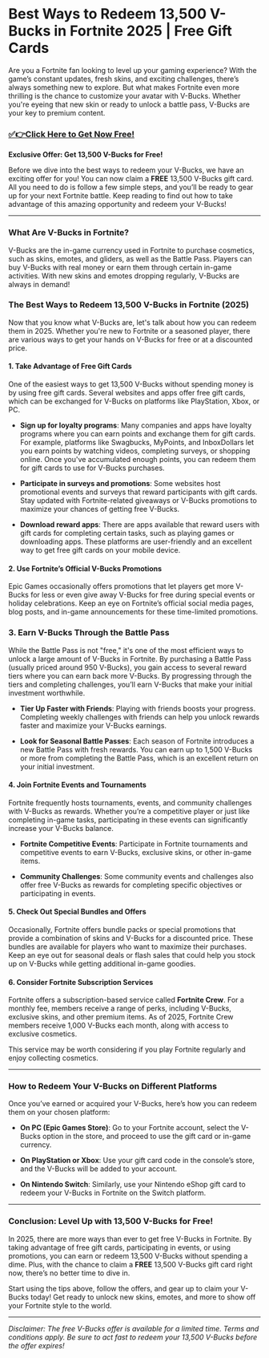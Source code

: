 # Best Ways to Redeem 13,500 V-Bucks in Fortnite 2025 | Free Gift Cards

Are you a Fortnite fan looking to level up your gaming experience? With the game’s constant updates, fresh skins, and exciting challenges, there’s always something new to explore. But what makes Fortnite even more thrilling is the chance to customize your avatar with V-Bucks. Whether you're eyeing that new skin or ready to unlock a battle pass, V-Bucks are your key to premium content.

### [✅👉Click Here to Get Now Free!](https://justfree.xyz/get/it/now/)

**Exclusive Offer: Get 13,500 V-Bucks for Free!**

Before we dive into the best ways to redeem your V-Bucks, we have an exciting offer for you! You can now claim a **FREE** 13,500 V-Bucks gift card. All you need to do is follow a few simple steps, and you’ll be ready to gear up for your next Fortnite battle. Keep reading to find out how to take advantage of this amazing opportunity and redeem your V-Bucks!

---

### What Are V-Bucks in Fortnite?

V-Bucks are the in-game currency used in Fortnite to purchase cosmetics, such as skins, emotes, and gliders, as well as the Battle Pass. Players can buy V-Bucks with real money or earn them through certain in-game activities. With new skins and emotes dropping regularly, V-Bucks are always in demand!

### The Best Ways to Redeem 13,500 V-Bucks in Fortnite (2025)

Now that you know what V-Bucks are, let's talk about how you can redeem them in 2025. Whether you're new to Fortnite or a seasoned player, there are various ways to get your hands on V-Bucks for free or at a discounted price.

#### 1. **Take Advantage of Free Gift Cards**

One of the easiest ways to get 13,500 V-Bucks without spending money is by using free gift cards. Several websites and apps offer free gift cards, which can be exchanged for V-Bucks on platforms like PlayStation, Xbox, or PC.

- **Sign up for loyalty programs**: Many companies and apps have loyalty programs where you can earn points and exchange them for gift cards. For example, platforms like Swagbucks, MyPoints, and InboxDollars let you earn points by watching videos, completing surveys, or shopping online. Once you've accumulated enough points, you can redeem them for gift cards to use for V-Bucks purchases.
  
- **Participate in surveys and promotions**: Some websites host promotional events and surveys that reward participants with gift cards. Stay updated with Fortnite-related giveaways or V-Bucks promotions to maximize your chances of getting free V-Bucks.

- **Download reward apps**: There are apps available that reward users with gift cards for completing certain tasks, such as playing games or downloading apps. These platforms are user-friendly and an excellent way to get free gift cards on your mobile device.

#### 2. **Use Fortnite’s Official V-Bucks Promotions**

Epic Games occasionally offers promotions that let players get more V-Bucks for less or even give away V-Bucks for free during special events or holiday celebrations. Keep an eye on Fortnite’s official social media pages, blog posts, and in-game announcements for these time-limited promotions.

### 3. **Earn V-Bucks Through the Battle Pass**

While the Battle Pass is not "free," it's one of the most efficient ways to unlock a large amount of V-Bucks in Fortnite. By purchasing a Battle Pass (usually priced around 950 V-Bucks), you gain access to several reward tiers where you can earn back more V-Bucks. By progressing through the tiers and completing challenges, you’ll earn V-Bucks that make your initial investment worthwhile.

- **Tier Up Faster with Friends**: Playing with friends boosts your progress. Completing weekly challenges with friends can help you unlock rewards faster and maximize your V-Bucks earnings.

- **Look for Seasonal Battle Passes**: Each season of Fortnite introduces a new Battle Pass with fresh rewards. You can earn up to 1,500 V-Bucks or more from completing the Battle Pass, which is an excellent return on your initial investment.

#### 4. **Join Fortnite Events and Tournaments**

Fortnite frequently hosts tournaments, events, and community challenges with V-Bucks as rewards. Whether you’re a competitive player or just like completing in-game tasks, participating in these events can significantly increase your V-Bucks balance.

- **Fortnite Competitive Events**: Participate in Fortnite tournaments and competitive events to earn V-Bucks, exclusive skins, or other in-game items.
  
- **Community Challenges**: Some community events and challenges also offer free V-Bucks as rewards for completing specific objectives or participating in events.

#### 5. **Check Out Special Bundles and Offers**

Occasionally, Fortnite offers bundle packs or special promotions that provide a combination of skins and V-Bucks for a discounted price. These bundles are available for players who want to maximize their purchases. Keep an eye out for seasonal deals or flash sales that could help you stock up on V-Bucks while getting additional in-game goodies.

#### 6. **Consider Fortnite Subscription Services**

Fortnite offers a subscription-based service called **Fortnite Crew**. For a monthly fee, members receive a range of perks, including V-Bucks, exclusive skins, and other premium items. As of 2025, Fortnite Crew members receive 1,000 V-Bucks each month, along with access to exclusive cosmetics.

This service may be worth considering if you play Fortnite regularly and enjoy collecting cosmetics.

---

### How to Redeem Your V-Bucks on Different Platforms

Once you’ve earned or acquired your V-Bucks, here’s how you can redeem them on your chosen platform:

- **On PC (Epic Games Store)**: Go to your Fortnite account, select the V-Bucks option in the store, and proceed to use the gift card or in-game currency.
  
- **On PlayStation or Xbox**: Use your gift card code in the console’s store, and the V-Bucks will be added to your account.
  
- **On Nintendo Switch**: Similarly, use your Nintendo eShop gift card to redeem your V-Bucks in Fortnite on the Switch platform.

---

### Conclusion: Level Up with 13,500 V-Bucks for Free!

In 2025, there are more ways than ever to get free V-Bucks in Fortnite. By taking advantage of free gift cards, participating in events, or using promotions, you can earn or redeem 13,500 V-Bucks without spending a dime. Plus, with the chance to claim a **FREE** 13,500 V-Bucks gift card right now, there’s no better time to dive in.

Start using the tips above, follow the offers, and gear up to claim your V-Bucks today! Get ready to unlock new skins, emotes, and more to show off your Fortnite style to the world.

---

*Disclaimer: The free V-Bucks offer is available for a limited time. Terms and conditions apply. Be sure to act fast to redeem your 13,500 V-Bucks before the offer expires!*

